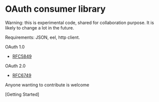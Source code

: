 OAuth consumer library
======================

Warning: 
	this is experimental code, shared for collaboration purpose. 
	It is likely to change a lot in the future.
    
Requirements:
JSON, eel, http client.
    

OAuth 1.0
* [RFC5849](http://tools.ietf.org/html/rfc5849)

OAuth 2.0
* [RFC6749](http://tools.ietf.org/html/rfc6749)

Anyone wanting to contribute is welcome


[Getting Started] 
